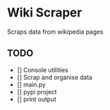 # Wiki Scraper

Scraps data from wikipedia pages

## TODO 

- [] Console utilities
- [] Scrap and organise data
- [] main.py
- [] pypi project
- [] print output
